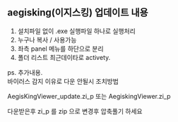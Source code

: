 aegisking(이지스킹) 업데이트 내용
--------------------------------
1. 설치파일 없이 .exe 실행파일 하나로 실행처리
2. 누구나 복사 / 사용가능
3. 좌측 panel 메뉴를 하단으로 분리
4. 폴더 리스트 최근데이타로 activety.

ps. 추가내용.  
바이러스 감지 이유로 다운 안될시 조치방법

AegisKingViewer_update.zi_p 
또는
AegiskingViewer.zi_p

다운받은후 zi_p 를 zip 으로 변경후 압축풀기 하세요

   
